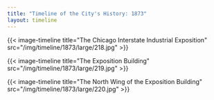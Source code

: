 ```yaml
---
title: "Timeline of the City's History: 1873"
layout: timeline
---
```


{{< image-timeline title="The Chicago Interstate Industrial Exposition" src="/img/timeline/1873/large/218.jpg" >}}

{{< image-timeline title="The Exposition Building" src="/img/timeline/1873/large/219.jpg" >}}

{{< image-timeline title="The North Wing of the Exposition Building" src="/img/timeline/1873/large/220.jpg" >}}
